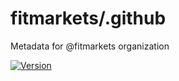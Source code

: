 <!-- [![](https://github.com/callforce/.github/workflows/standardize/badge.svg)](https://github.com/callforce/.github/actions?query=workflow%3A%22standardize%22) -->

# fitmarkets/.github

Metadata for @fitmarkets organization

[![Version](https://img.shields.io/badge/version-v1.1.4-1C80C0)](https://github.com/fitmarkets/.github/releases/v1.1.4)
